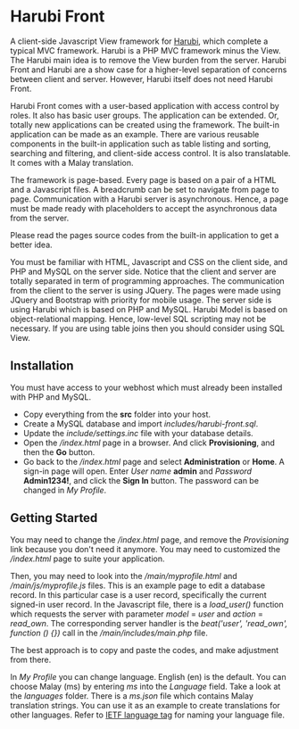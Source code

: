 # Harubi Front
A client-side Javascript View framework for [Harubi](https://github.com/chelahmy/harubi), which complete a typical MVC
framework. Harubi is a PHP MVC framework minus the View. The Harubi main idea is to remove the View burden from the server.
Harubi Front and Harubi are a show case for a higher-level separation of concerns between client and server. However,
Harubi itself does not need Harubi Front.

Harubi Front comes with a user-based application with access control by roles. It also has basic user groups. The
application can be extended. Or, totally new applications can be created using the framework. The built-in application
can be made as an example. There are various reusable components in the built-in application such as table listing and
sorting, searching and filtering, and client-side access control. It is also translatable. It comes with a Malay translation.

The framework is page-based. Every page is based on a pair of a HTML and a Javascript files. A breadcrumb can be set
to navigate from page to page. Communication with a Harubi server is asynchronous. Hence, a page must be made ready with
placeholders to accept the asynchronous data from the server.

Please read the pages source codes from the built-in application to get a better idea.

You must be familiar with HTML, Javascript and CSS on the client side, and PHP and MySQL on the server side. Notice that
the client and server are totally separated in term of programming approaches. The communication from the client to the
server is using JQuery. The pages were made using JQuery and Bootstrap with priority for mobile usage. The server side
is using Harubi which is based on PHP and MySQL. Harubi Model is based on object-relational mapping. Hence, low-level
SQL scripting may not be necessary. If you are using table joins then you should consider using SQL View.

## Installation

You must have access to your webhost which must already been installed with PHP and MySQL.

- Copy everything from the **src** folder into your host.
- Create a MySQL database and import *includes/harubi-front.sql*.
- Update the *include/settings.inc* file with your database details.
- Open the */index.html* page in a browser. And click **Provisioning**, and then the **Go** button.
- Go back to the */index.html* page and select **Administration** or **Home**. A sign-in page will open.
Enter *User name* **admin** and *Password* **Admin1234!**, and click the **Sign In** button. The password can be changed
in *My Profile*.
  
## Getting Started

You may need to change the */index.html* page, and remove the *Provisioning* link because you don't need it anymore. You
may need to customized the */index.html* page to suite your application.

Then, you may need to look into the */main/myprofile.html* and */main/js/myprofile.js* files. This is an example page to edit
a database record. In this particular case is a user record, specifically the current signed-in user record. In the Javascript
file, there is a *load_user()* function which requests the server with parameter *model* = *user* and *action* = *read_own*.
The corresponding server handler is the *beat('user', 'read_own', function () {})* call in the */main/includes/main.php* file.
  
The best approach is to copy and paste the codes, and make adjustment from there.

In *My Profile* you can change language. English (en) is the default. You can choose Malay (ms) by entering *ms* into the *Language*
field. Take a look at the *languages* folder. There is a *ms.json* file which contains Malay translation strings. You can use it as
an example to create translations for other languages. Refer to [IETF language tag](https://en.wikipedia.org/wiki/IETF_language_tag)
for naming your language file.


